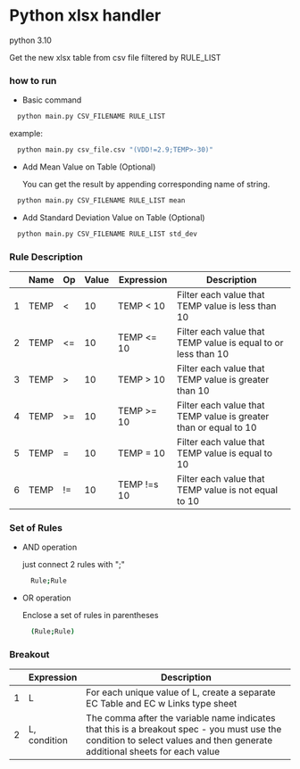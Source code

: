 # Python xlsx handler

python 3.10

Get the new xlsx table from csv file filtered by RULE_LIST 


### how to run

- Basic command

```sh
  python main.py CSV_FILENAME RULE_LIST
```

  example:

```sh
  python main.py csv_file.csv "(VDD!=2.9;TEMP>-30)"
```

- Add Mean Value on Table (Optional)
 
  You can get the result by appending corresponding name of string. 

```sh
  python main.py CSV_FILENAME RULE_LIST mean
```

- Add Standard Deviation Value on Table (Optional)

```sh
  python main.py CSV_FILENAME RULE_LIST std_dev
```

### Rule Description

|    |Name| Op | Value | Expression | Description |
|----|----| ---| ----- | ---------- | ----------- |
| 1  |TEMP|  < |   10  |  TEMP < 10 | Filter each value that TEMP value is less than 10 |
| 2 |TEMP|  <= |   10  |  TEMP <= 10 | Filter each value that TEMP value is equal to or less than 10 |
| 3  |TEMP|  > |   10  |  TEMP > 10 | Filter each value that TEMP value is greater than 10 |
| 4  |TEMP|  >= |   10  |  TEMP >= 10 | Filter each value that TEMP value is greater than or equal to 10 |
| 5  |TEMP|  = |   10  |  TEMP = 10 | Filter each value that TEMP value is equal to 10 |
| 6  |TEMP|  != |   10  |  TEMP !=s 10 | Filter each value that TEMP value is not equal to 10 |

### Set of Rules

- AND operation

  just connect 2 rules with ";"

  ```sh
    Rule;Rule
  ```

- OR operation

  Enclose a set of rules in parentheses

  ```sh
    (Rule;Rule)
  ```

### Breakout

|     | Expression | Description |
|---- | ---------- | ----------- |
| 1   |    L        | For each unique value of L, create a separate EC Table and EC w Links type sheet |
|2    | L, condition | The comma after the variable name indicates that this is a breakout spec - you must use the condition to select values and then generate additional sheets for each value |

